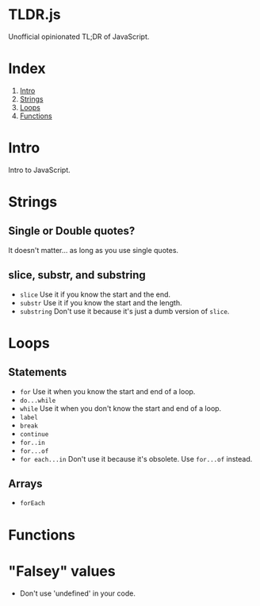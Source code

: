 TLDR.js
=======
Unofficial opinionated TL;DR of JavaScript.

# Index
1. [Intro](#intro)
1. [Strings](#strings)
1. [Loops](#Loops)
1. [Functions](#functions)

# Intro
Intro to JavaScript.

# Strings
## Single or Double quotes?
It doesn't matter... as long as you use single quotes.

## slice, substr, and substring
+ `slice` Use it if you know the start and the end.
+ `substr` Use it if you know the start and the length.
+ `substring` Don't use it because it's just a dumb version of `slice`.

# Loops
## Statements
+ `for` Use it when you know the start and end of a loop.
+ `do...while`
+ `while` Use it when you don't know the start and end of a loop.
+ `label`
+ `break`
+ `continue`
+ `for..in`
+ `for...of`
+ `for each...in` Don't use it because it's obsolete. Use `for...of` instead.

## Arrays
+ `forEach`

# Functions

# "Falsey" values
+ Don't use 'undefined' in your code.
